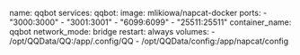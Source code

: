 name: qqbot
services:
    qqbot:
        image: mlikiowa/napcat-docker
        ports:
            - "3000:3000"
            - "3001:3001"
            - "6099:6099"
            - "25511:25511"
        container_name: qqbot
        network_mode: bridge
        restart: always
        volumes:
            - /opt/QQData/QQ:/app/.config/QQ
            - /opt/QQData/config:/app/napcat/config